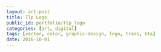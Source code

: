 ```yaml
---
layout: art-post
title: Tlp Logo
public_id: portfolio/tlp_logo
categories: [art, digital]
tags: [vector, color, graphic-design, logo, trans, bta]
date: 2016-10-01
---
```

